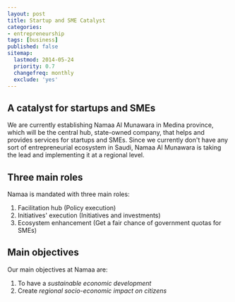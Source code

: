 ```yaml
---
layout: post
title: Startup and SME Catalyst
categories:
- entrepreneurship
tags: [business]
published: false
sitemap:
  lastmod: 2014-05-24
  priority: 0.7
  changefreq: monthly
  exclude: 'yes'
---
```


## A catalyst for startups and SMEs
We are currently establishing Namaa Al Munawara in Medina province, which will be the central hub, state-owned company, that helps and provides services for startups and SMEs. Since we currently don't have any sort of entrepreneurial ecosystem in Saudi, Namaa Al Munawara is taking the lead and implementing it at a regional level.

## Three main roles

Namaa is mandated with three main roles:

1. Facilitation hub (Policy execution)
2. Initiatives' execution (Initiatives and investments)
3. Ecosystem enhancement (Get a fair chance of government quotas for SMEs)

## Main objectives

Our main objectives at Namaa are:

1. To have a *sustainable economic development*
2. Create *regional socio-economic impact on citizens*

